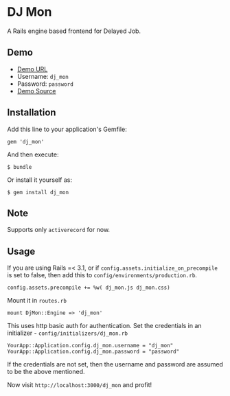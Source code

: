 # DJ Mon

A Rails engine based frontend for Delayed Job.

## Demo
* [Demo URL](http://dj-mon-demo.herokuapp.com/)
* Username: `dj_mon`
* Password: `password`
* [Demo Source](https://github.com/akshayrawat/dj_mon_demo)


## Installation

Add this line to your application's Gemfile:

    gem 'dj_mon'

And then execute:

    $ bundle

Or install it yourself as:

    $ gem install dj_mon

## Note
Supports only `activerecord` for now.

## Usage

If you are using Rails =< 3.1, or if `config.assets.initialize_on_precompile` is set to false, then add this to `config/environments/production.rb`.

    config.assets.precompile += %w( dj_mon.js dj_mon.css)

Mount it in `routes.rb`

    mount DjMon::Engine => 'dj_mon'

This uses http basic auth for authentication. Set the credentials in an initializer - `config/initializers/dj_mon.rb`

    YourApp::Application.config.dj_mon.username = "dj_mon"
    YourApp::Application.config.dj_mon.password = "password"
    
If the credentials are not set, then the username and password are assumed to be the above mentioned.

Now visit `http://localhost:3000/dj_mon` and profit!
  
